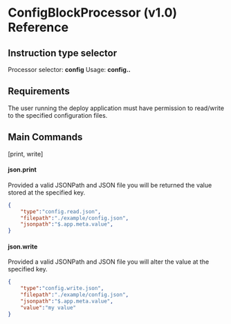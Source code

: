 # ConfigBlockProcessor (v1.0) Reference

## Instruction type selector 

Processor selector: **config**
Usage: **config.<filetype>.<command>**

## Requirements

The user running the deploy application must have permission to read/write to the 
specified configuration files.

## Main Commands

[print, write]

#### json.print

Provided a valid JSONPath and JSON file you will be returned the value stored at
the specified key.

```json
{
	"type":"config.read.json",
	"filepath":"./example/config.json",
	"jsonpath":"$.app.meta.value",
}
```

#### json.write

Provided a valid JSONPath and JSON file you will alter the value at the specified key.

```json
{
	"type":"config.write.json",
	"filepath":"./example/config.json",
	"jsonpath":"$.app.meta.value",
	"value":"my value"
}
```